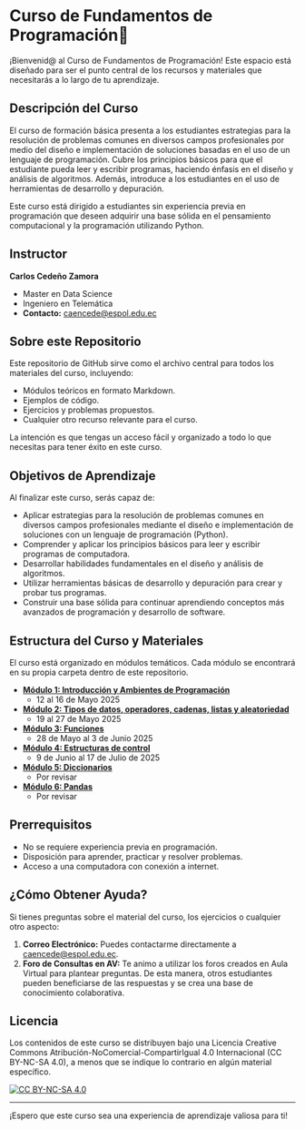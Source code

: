
# Curso de Fundamentos de Programación🐍

¡Bienvenid@ al Curso de Fundamentos de Programación! Este espacio está diseñado para ser el punto central de los recursos y materiales que necesitarás a lo largo de tu aprendizaje.

## Descripción del Curso

El curso de formación básica presenta a los estudiantes estrategias para la resolución de problemas comunes en diversos campos profesionales por medio del diseño e implementación de soluciones basadas en el uso de un lenguaje de programación. Cubre los principios básicos para que el estudiante pueda leer y escribir programas, haciendo énfasis en el diseño y análisis de algoritmos. Además, introduce a los estudiantes en el uso de herramientas de desarrollo y depuración.

Este curso está dirigido a estudiantes sin experiencia previa en programación que deseen adquirir una base sólida en el pensamiento computacional y la programación utilizando Python.

## Instructor

**Carlos Cedeño Zamora**
* Master en Data Science
* Ingeniero en Telemática
* **Contacto:** [caencede@espol.edu.ec](mailto:caencede@espol.edu.ec)

## Sobre este Repositorio

Este repositorio de GitHub sirve como el archivo central para todos los materiales del curso, incluyendo:

* Módulos teóricos en formato Markdown.
* Ejemplos de código.
* Ejercicios y problemas propuestos.
* Cualquier otro recurso relevante para el curso.

La intención es que tengas un acceso fácil y organizado a todo lo que necesitas para tener éxito en este curso.

## Objetivos de Aprendizaje

Al finalizar este curso, serás capaz de:

* Aplicar estrategias para la resolución de problemas comunes en diversos campos profesionales mediante el diseño e implementación de soluciones con un lenguaje de programación (Python).
* Comprender y aplicar los principios básicos para leer y escribir programas de computadora.
* Desarrollar habilidades fundamentales en el diseño y análisis de algoritmos.
* Utilizar herramientas básicas de desarrollo y depuración para crear y probar tus programas.
* Construir una base sólida para continuar aprendiendo conceptos más avanzados de programación y desarrollo de software.

## Estructura del Curso y Materiales

El curso está organizado en módulos temáticos. Cada módulo se encontrará en su propia carpeta dentro de este repositorio.

* **[Módulo 1: Introducción y Ambientes de Programación](./Módulo%201%20%20-%20Introducción%20y%20Ambientes%20de%20Programación/)**
    * 12 al 16 de Mayo 2025
* **[Módulo 2: Tipos de datos, operadores, cadenas, listas y aleatoriedad](./Módulo%202%20-%20Tipos%20de%20datos,%20operadores,%20cadenas,%20listas%20y%20aleatoriedad/)**
    * 19 al 27 de Mayo 2025
* **[Módulo 3: Funciones](./Módulo%203%20-%20Funciones/)**
    * 28 de Mayo al 3 de Junio 2025
* **[Módulo 4: Estructuras de control](./Módulo%204%20-%20Estructuras%20de%20control/)**
    * 9 de Junio al 17 de Julio de 2025
* **[Módulo 5: Diccionarios](./Módulo%205%20-%20Diccionarios/)**
    * Por revisar
* **[Módulo 6: Pandas](./Módulo%206%20-%20Pandas/)**
    * Por revisar
  

## Prerrequisitos

* No se requiere experiencia previa en programación.
* Disposición para aprender, practicar y resolver problemas.
* Acceso a una computadora con conexión a internet.

## ¿Cómo Obtener Ayuda?

Si tienes preguntas sobre el material del curso, los ejercicios o cualquier otro aspecto:

1.  **Correo Electrónico:** Puedes contactarme directamente a [caencede@espol.edu.ec](mailto:caencede@espol.edu.ec).
2.  **Foro de Consultas en AV:** Te animo a utilizar los foros creados en Aula Virtual para plantear preguntas. De esta manera, otros estudiantes pueden beneficiarse de las respuestas y se crea una base de conocimiento colaborativa.


## Licencia

Los contenidos de este curso se distribuyen bajo una Licencia Creative Commons Atribución-NoComercial-CompartirIgual 4.0 Internacional (CC BY-NC-SA 4.0), a menos que se indique lo contrario en algún material específico.

[![CC BY-NC-SA 4.0][cc-by-nc-sa-shield]][cc-by-nc-sa]

[cc-by-nc-sa]: http://creativecommons.org/licenses/by-nc-sa/4.0/
[cc-by-nc-sa-shield]: https://img.shields.io/badge/License-CC%20BY--NC--SA%204.0-lightgrey.svg

---

¡Espero que este curso sea una experiencia de aprendizaje valiosa para ti!